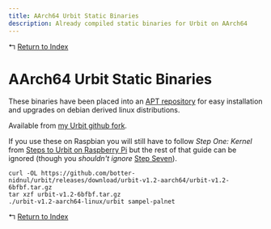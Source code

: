 ```yaml
---
title: AArch64 Urbit Static Binaries
description: Already compiled static binaries for Urbit on AArch64
---
```


↰ [Return to Index](index.md)

# AArch64 Urbit Static Binaries

These binaries have been placed into an [APT repository](Urbit_AArch64_APT_Repository.md) for easy installation and upgrades on debian derived linux distributions.

Available from [my Urbit github fork](https://github.com/botter-nidnul/urbit/releases/tag/urbit-v1.2-aarch64).

If you use these on Raspbian you will still have to follow *Step One: Kernel* from [Steps to Urbit on Raspberry Pi](Steps_to_Urbit_on_Raspberry_Pi.md) but the rest of that guide can be ignored (though you *shouldn't ignore* [Step Seven](Steps_to_Urbit_on_Raspberry_Pi.md#step-seven-configure-trim-timer)).

```
curl -OL https://github.com/botter-nidnul/urbit/releases/download/urbit-v1.2-aarch64/urbit-v1.2-6bfbf.tar.gz
tar xzf urbit-v1.2-6bfbf.tar.gz
./urbit-v1.2-aarch64-linux/urbit sampel-palnet
```

↰ [Return to Index](index.md)
